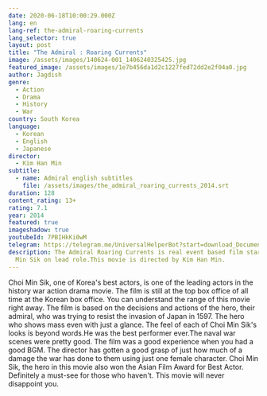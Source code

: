 ```yaml
---
date: 2020-06-18T10:00:29.000Z
lang: en
lang-ref: the-admiral-roaring-currents
lang_selector: true
layout: post
title: "The Admiral : Roaring Currents"
image: /assets/images/140624-001_1406240325425.jpg
featured_image: /assets/images/1e7b456da1d2c1227fed72dd2e2f04a0.jpg
author: Jagdish
genre:
  - Action
  - Drama
  - History
  - War
country: South Korea
language:
  - Korean
  - English
  - Japanese
director:
  - Kim Han Min
subtitle:
  - name: Admiral english subtitles
    file: /assets/images/the_admiral_roaring_currents_2014.srt
duration: 128
content_rating: 13+
rating: 7.1
year: 2014
featured: true
imageshadow: true
youtubeId: 7PBIHkKi0wM
telegram: https://telegram.me/UniversalHelperBot?start=download_Document_470
description: The Admiral Roaring Currents is real event based film starring Choi
  Min Sik on lead role.This movie is directed by Kim Han Min.
---
```

Choi Min Sik, one of Korea's best actors, is one of the leading actors in the history war action drama movie.
The film is still at the top box office of all time at the Korean box office. You can understand the range of this movie right away.
The film is based on the decisions and actions of the hero, their admiral, who was trying to resist the invasion of Japan in 1597.
The hero who shows mass even with just a glance. The feel of each of Choi Min Sik's looks is beyond words.He was the best performer ever.The naval war scenes were pretty good. The film was a good experience when you had a good BGM.
The director has gotten a good grasp of just how much of a damage the war has done to them using just one female character.
Choi Min Sik, the hero in this movie also won the Asian Film Award for Best Actor. Definitely a must-see for those who haven't. This movie will never disappoint you.
